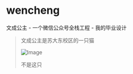 # wencheng
文成公主 - 一个微信公众号全栈工程 - 我的毕业设计

>文成公主是苏大东校区的一只猫
>
>![Image](https://raw.github.com/wujichao/wencheng/master/cat.jpg)
>
>不是这只
